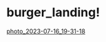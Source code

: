 # burger_landing!

[photo_2023-07-16_19-31-18](https://github.com/DeeDuh/burger_landing/assets/78424282/e50770e1-ba1f-400a-b697-2077cb911c99)
